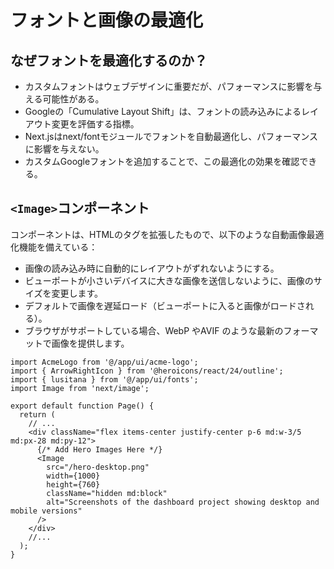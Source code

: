 # フォントと画像の最適化
## なぜフォントを最適化するのか？
- カスタムフォントはウェブデザインに重要だが、パフォーマンスに影響を与える可能性がある。
- Googleの「Cumulative Layout Shift」は、フォントの読み込みによるレイアウト変更を評価する指標。
- Next.jsはnext/fontモジュールでフォントを自動最適化し、パフォーマンスに影響を与えない。
- カスタムGoogleフォントを追加することで、この最適化の効果を確認できる。

## `<Image>`コンポーネント
<Image>コンポーネントは、HTMLの<img>タグを拡張したもので、以下のような自動画像最適化機能を備えている：

- 画像の読み込み時に自動的にレイアウトがずれないようにする。
- ビューポートが小さいデバイスに大きな画像を送信しないように、画像のサイズを変更します。
- デフォルトで画像を遅延ロード（ビューポートに入ると画像がロードされる）。
- ブラウザがサポートしている場合、WebP やAVIF のような最新のフォーマットで画像を提供します。

```
import AcmeLogo from '@/app/ui/acme-logo';
import { ArrowRightIcon } from '@heroicons/react/24/outline';
import { lusitana } from '@/app/ui/fonts';
import Image from 'next/image';
 
export default function Page() {
  return (
    // ...
    <div className="flex items-center justify-center p-6 md:w-3/5 md:px-28 md:py-12">
      {/* Add Hero Images Here */}
      <Image
        src="/hero-desktop.png"
        width={1000}
        height={760}
        className="hidden md:block"
        alt="Screenshots of the dashboard project showing desktop and mobile versions"
      />
    </div>
    //...
  );
}
```
